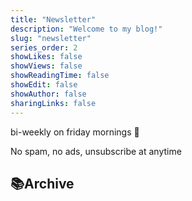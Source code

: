 ```yaml
---
title: "Newsletter"
description: "Welcome to my blog!"
slug: "newsletter"
series_order: 2
showLikes: false
showViews: false
showReadingTime: false
showEdit: false
showAuthor: false
sharingLinks: false
---
```

bi-weekly on friday mornings 🍵

No spam, no ads, unsubscribe at anytime 

<script async data-uid="64643096c2" src="https://kyle-malloy-pe.ck.page/64643096c2/index.js"></script>

## 📚Archive 